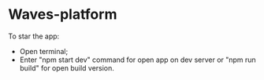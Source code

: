 # Waves-platform

To star the app:

* Open terminal;
* Enter "npm start dev" command for open app on dev server or "npm run build" for open build version.

